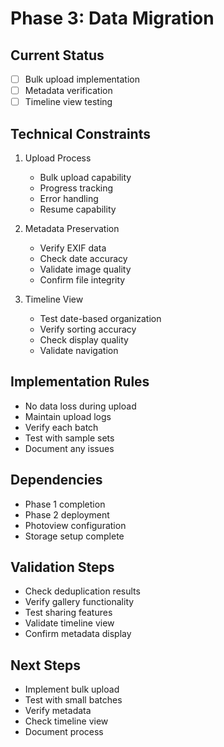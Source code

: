 # Phase 3: Data Migration

## Current Status

- [ ] Bulk upload implementation
- [ ] Metadata verification
- [ ] Timeline view testing

## Technical Constraints

1. Upload Process

   - Bulk upload capability
   - Progress tracking
   - Error handling
   - Resume capability

2. Metadata Preservation

   - Verify EXIF data
   - Check date accuracy
   - Validate image quality
   - Confirm file integrity

3. Timeline View
   - Test date-based organization
   - Verify sorting accuracy
   - Check display quality
   - Validate navigation

## Implementation Rules

- No data loss during upload
- Maintain upload logs
- Verify each batch
- Test with sample sets
- Document any issues

## Dependencies

- Phase 1 completion
- Phase 2 deployment
- Photoview configuration
- Storage setup complete

## Validation Steps

- Check deduplication results
- Verify gallery functionality
- Test sharing features
- Validate timeline view
- Confirm metadata display

## Next Steps

- Implement bulk upload
- Test with small batches
- Verify metadata
- Check timeline view
- Document process
